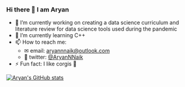 ### Hi there 👋 I am Aryan

- 🔭 I’m currently working on creating a data science curriculum and literature review for data science tools used during the pandemic
- 🌱 I’m currently learning C++ 
- 📫 How to reach me: 
  - ✉ email: aryannnaik@outlook.com 
  - 🐤 twitter: [@AryanNNaik](https://twitter.com/AryanNNaik)
- ⚡ Fun fact: I like corgis 🐶

[![Aryan's GitHub stats](https://github-readme-stats.vercel.app/api?username=aryanNaik123)](https://github.com/aryanNaik123/github-readme-stats)
